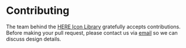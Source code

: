 # Contributing


The team behind the [HERE Icon Library](https://github.com/heremaps/here-icons) gratefully accepts contributions. Before making your pull request, please contact us via [email](mailto:icons@design.here.com?subject=HERE%20Icons%20Contribution) so we can discuss design details.


